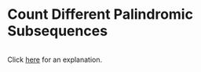 # Count Different Palindromic Subsequences 

~~~java

~~~

Click [here](Explanation.md) for an explanation.

